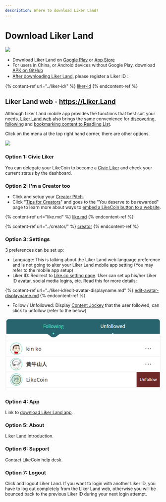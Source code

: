 ```yaml
---
description: Where to download Liker Land?
---
```


# Download Liker Land

![](../../.gitbook/assets/likecoin\_ad72\_appstore\_og\_ios\_android.png)

* Download Liker Land on [Google Play](https://play.google.com/store/apps/details?id=com.oice) or [App Store](https://apps.apple.com/hk/app/liker-land/id1248232355)
* For users in China, or Android devices without Google Play, download [APK on GitHub](https://github.com/likecoin/likecoin-app/releases)
* [After downloading Liker Land](https://liker.land/getapp), please register a Liker ID：

{% content-ref url="../liker-id/" %}
[liker-id](../liker-id/)
{% endcontent-ref %}

## Liker Land web - https://Liker.Land <a href="#liker-land-web" id="liker-land-web"></a>

Although Liker Land mobile app provides the functions that best suit your needs, [Liker Land web](https://liker.land/) also brings the same convenience for [discovering, following](../../archive/archive/liker-land/today-headline.md) and [bookmarking content to Readling List](readling-list.md).

Click on the menu at the top right hand corner, there are other options.

![](https://gblobscdn.gitbook.com/assets%2F-LL4mdaVjNgL6A1--PV0%2F-MDJjdmH4gPPkYdgO50G%2F-MDJkMQN\_N9l6TOGbQY9%2FLiker%20Land%20Web%202.png?alt=media\&token=26a63b5c-8744-4046-ac1d-e1322809a268)

### **Option 1: Civic Liker**

You can delegate your LikeCoin to become a [Civic Liker](../civic-liker/) and check your current status by the dashboard.

### **Option 2: I'm a Creator too**

* Click and setup your [Creator Pitch](../creatortools/creators-pitch.md).
* Click "[Tips for Creators](https://liker.land/creators)" and goes to the "You deserve to be rewarded" page to learn more about ways to [embed a LikeCoin button to a website](https://liker.land/creators/setup).

{% content-ref url="like.md" %}
[like.md](like.md)
{% endcontent-ref %}

{% content-ref url="../creator/" %}
[creator](../creator/)
{% endcontent-ref %}

### **Option 3: Settings**

3 preferences can be set up:

* Language: This is talking about the Liker Land web language preference and is not going to alter your Liker Land mobile app setting (You may refer to the mobile app setup)
* Liker ID: Redirect to [Like.co setting page](https://like.co/in/settings). User can set up his/her Liker ID avatar, social media logins, etc. Read this for more details:

{% content-ref url="../liker-id/edit-avatar-displayname.md" %}
[edit-avatar-displayname.md](../liker-id/edit-avatar-displayname.md)
{% endcontent-ref %}

* Follow / Unfollowed: Display [Content Jockey](superlike.md) that the user followed, can click to unfollow (refer to the below)

![](../../.gitbook/assets/liker-land-web-3-en.png)

### **Option 4: App**

Link to [download Liker Land app](https://liker.land/getapp).

### **Option 5: About**

Liker Land introduction.

### **Option 6: Support**

Contact LikeCoin help desk.

### **Option 7: Logout**

Click and logout Liker Land. If you want to login with another Liker ID, you have to log out completely from the Liker Land web, otherwise you will be bounced back to the previous Liker ID during your next login attempt.
